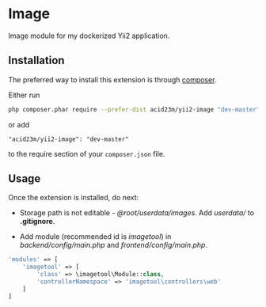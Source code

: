 Image
=====
Image module for my dockerized Yii2 application.

Installation
------------

The preferred way to install this extension is through [composer](http://getcomposer.org/download/).

Either run

```bash
php composer.phar require --prefer-dist acid23m/yii2-image "dev-master"
```

or add

```
"acid23m/yii2-image": "dev-master"
```

to the require section of your `composer.json` file.


Usage
-----

Once the extension is installed, do next:

- Storage path is not editable - *@root/userdata/images*.
Add *userdata/* to **.gitignore**.


- Add module (recommended id is *imagetool*) in *backend/config/main.php* and *frontend/config/main.php*.

```php
'modules' => [
    'imagetool' => [
        'class' => \imagetool\Module::class,
        'controllerNamespace' => 'imagetool\controllers\web'
    ]
]
```
